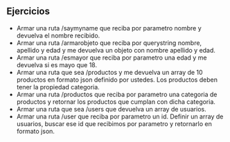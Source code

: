 ## Ejercicios
* Armar una ruta /saymyname que reciba por parametro nombre y devuelva el nombre recibido.
* Armar una ruta /armarobjeto que reciba por querystring nombre, apellido y edad y me devuelva un objeto con nombre apellido y edad.
* Armar una ruta /esmayor que reciba por parametro una edad y me devuelva si es mayo que 18.
* Armar una ruta que sea /productos y me devuelva un array de 10 productos en formato json definido por ustedes. Los productos deben tener la propiedad categoria.
* Armar una ruta /productos que reciba por parametro una categoria de productos y retornar los productos que cumplan con dicha categoria.
* Armar una ruta que sea /users que devuelva un array de usuarios.
* Armar una ruta /user que reciba por parametro un id. Definir un array de usuarios, buscar ese id que recibimos por parametro y retornarlo en formato json.